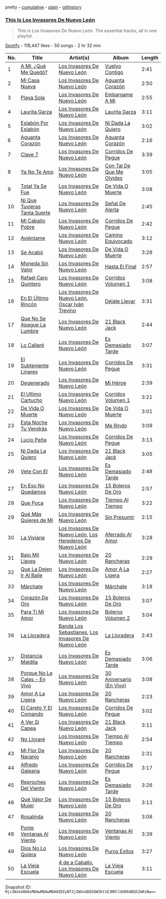 pretty - [cumulative](/playlists/cumulative/37i9dQZF1DZ06evO3jkCWI.md) - [plain](/playlists/plain/37i9dQZF1DZ06evO3jkCWI) - [githistory](https://github.githistory.xyz/mackorone/spotify-playlist-archive/blob/main/playlists/plain/37i9dQZF1DZ06evO3jkCWI)

### [This Is Los Invasores De Nuevo León](https://open.spotify.com/playlist/37i9dQZF1DZ06evO3jkCWI)

> This is Los Invasores De Nuevo León\. The essential tracks, all in one playlist.

[Spotify](https://open.spotify.com/user/spotify) - 118,447 likes - 50 songs - 2 hr 32 min

| No. | Title | Artist(s) | Album | Length |
|---|---|---|---|---|
| 1 | [A Mí, ¿Qué Me Quedó?](https://open.spotify.com/track/0b72rOmkspR8dJHsUjaVi4) | [Los Invasores De Nuevo León](https://open.spotify.com/artist/5CGtBYmVPeLhI1kM2Fn9Gv) | [Vuelvo Contigo](https://open.spotify.com/album/3Bqrpyh09jij3b2SiqzQlU) | 2:41 |
| 2 | [Mi Casa Nueva](https://open.spotify.com/track/0YqxST7jMa8B4Ecr1675u6) | [Los Invasores De Nuevo León](https://open.spotify.com/artist/5CGtBYmVPeLhI1kM2Fn9Gv) | [Aguanta Corazón](https://open.spotify.com/album/1rtPiqPMmhjLP1cNBTb5q5) | 2:50 |
| 3 | [Playa Sola](https://open.spotify.com/track/0mzpP5g8OCOj3dCtowPAjV) | [Los Invasores De Nuevo León](https://open.spotify.com/artist/5CGtBYmVPeLhI1kM2Fn9Gv) | [Embargame A Mi](https://open.spotify.com/album/3W3HJXgsvDaZr8lxKqNN6m) | 2:55 |
| 4 | [Laurita Garza](https://open.spotify.com/track/7a5msYrIHJ1bx7pTLKVbZ9) | [Los Invasores De Nuevo León](https://open.spotify.com/artist/5CGtBYmVPeLhI1kM2Fn9Gv) | [Laurita Garza](https://open.spotify.com/album/6CVR7Bsz5h7IkzyNAqpLsg) | 3:11 |
| 5 | [Eslabón Por Eslabón](https://open.spotify.com/track/75vBz6v4IrakqmnqNTdnE0) | [Los Invasores De Nuevo León](https://open.spotify.com/artist/5CGtBYmVPeLhI1kM2Fn9Gv) | [Ni Dada La Quiero](https://open.spotify.com/album/1wJklr611fFhZoveD89y4F) | 3:02 |
| 6 | [Aguanta Corazón](https://open.spotify.com/track/6E5gZOwEMVED0hNBeaTu9k) | [Los Invasores De Nuevo León](https://open.spotify.com/artist/5CGtBYmVPeLhI1kM2Fn9Gv) | [Aguanta Corazón](https://open.spotify.com/album/1rtPiqPMmhjLP1cNBTb5q5) | 2:16 |
| 7 | [Clave 7](https://open.spotify.com/track/29m95um0i0NThLbWA765Lg) | [Los Invasores De Nuevo León](https://open.spotify.com/artist/5CGtBYmVPeLhI1kM2Fn9Gv) | [Corridos De Pegue](https://open.spotify.com/album/2iStr0qc3jeFmGeud0h29Q) | 3:39 |
| 8 | [Ya No Te Amo](https://open.spotify.com/track/7H4tgQ4ldZ1PmWL88b6nuI) | [Los Invasores De Nuevo León](https://open.spotify.com/artist/5CGtBYmVPeLhI1kM2Fn9Gv) | [Con Tal De Que Me Olvides](https://open.spotify.com/album/7ytPVFfcyxDrMraTGv9w8R) | 3:05 |
| 9 | [Total Ya Se Fue](https://open.spotify.com/track/0Mps5Z6CN05QkPIzBoAqRM) | [Los Invasores De Nuevo León](https://open.spotify.com/artist/5CGtBYmVPeLhI1kM2Fn9Gv) | [De Vida O Muerte](https://open.spotify.com/album/1LNsca8XvZVZ0SzFlYuU5V) | 3:08 |
| 10 | [Ni Que Tuvieras Tanta Suerte](https://open.spotify.com/track/0OzRg0JDqxDDxtmKn2GUVi) | [Los Invasores De Nuevo León](https://open.spotify.com/artist/5CGtBYmVPeLhI1kM2Fn9Gv) | [Señal De Alerta](https://open.spotify.com/album/28K8AZI79UWVamCJZglQlq) | 2:45 |
| 11 | [Mi Caballo Pobre](https://open.spotify.com/track/6SQfZKwce4nGuMwrcVwK8C) | [Los Invasores De Nuevo León](https://open.spotify.com/artist/5CGtBYmVPeLhI1kM2Fn9Gv) | [Corridos De Pegue](https://open.spotify.com/album/2iStr0qc3jeFmGeud0h29Q) | 2:42 |
| 12 | [Aviéntame](https://open.spotify.com/track/3owpZ2lx2iMQ3FkeI5VKmA) | [Los Invasores De Nuevo León](https://open.spotify.com/artist/5CGtBYmVPeLhI1kM2Fn9Gv) | [Camino Equivocado](https://open.spotify.com/album/05vVVrRFertqgAd35Bfpw2) | 3:12 |
| 13 | [Se Acabó](https://open.spotify.com/track/2Tq1NVRQwWSZ0CUSxU0cFA) | [Los Invasores De Nuevo León](https://open.spotify.com/artist/5CGtBYmVPeLhI1kM2Fn9Gv) | [De Vida O Muerte](https://open.spotify.com/album/1LNsca8XvZVZ0SzFlYuU5V) | 3:28 |
| 14 | [Moneda Sin Valor](https://open.spotify.com/track/0s6eS6S8Dsr7VFdYUYo5Lu) | [Los Invasores De Nuevo León](https://open.spotify.com/artist/5CGtBYmVPeLhI1kM2Fn9Gv) | [Hasta El Final](https://open.spotify.com/album/3uJX93KsrS6PxobrPQfPc9) | 2:57 |
| 15 | [Rafael Caro Quintero](https://open.spotify.com/track/6CaDhKiByDaJlLRgAlW0QF) | [Los Invasores De Nuevo León](https://open.spotify.com/artist/5CGtBYmVPeLhI1kM2Fn9Gv) | [Corridos Volumen 1](https://open.spotify.com/album/3cQ3TDx7CrpdBdDazb26zi) | 3:08 |
| 16 | [En El Último Rincón](https://open.spotify.com/track/5JMWkaL8u03EbqsKS3mL14) | [Los Invasores De Nuevo León](https://open.spotify.com/artist/5CGtBYmVPeLhI1kM2Fn9Gv), [Oscar Iván Trevíno](https://open.spotify.com/artist/5pPdYQPzWpb1XnsNqE6OOz) | [Déjate Llevar](https://open.spotify.com/album/6OCVGmvD74MNcDpClL0uXT) | 3:31 |
| 17 | [Que No Se Apague La Lumbre](https://open.spotify.com/track/5HHtIw03mC3OPPRjFUQ2Hb) | [Los Invasores De Nuevo León](https://open.spotify.com/artist/5CGtBYmVPeLhI1kM2Fn9Gv) | [21 Black Jack](https://open.spotify.com/album/5ZyR9EAtVpj70b11dZYmNC) | 2:44 |
| 18 | [Lo Callaré](https://open.spotify.com/track/4yhcbZ7HZxK1UI5SOAEdlC) | [Los Invasores De Nuevo León](https://open.spotify.com/artist/5CGtBYmVPeLhI1kM2Fn9Gv) | [Es Demasiado Tarde](https://open.spotify.com/album/3RhITFDOGFitmcOtfUE2Kx) | 3:07 |
| 19 | [El Subteniente Linares](https://open.spotify.com/track/2BYl5gcl27mUpslIRy8MUX) | [Los Invasores De Nuevo León](https://open.spotify.com/artist/5CGtBYmVPeLhI1kM2Fn9Gv) | [Corridos De Pegue](https://open.spotify.com/album/2iStr0qc3jeFmGeud0h29Q) | 3:31 |
| 20 | [Degenerado](https://open.spotify.com/track/413NV5nNVfbEh7vG1x2GTl) | [Los Invasores De Nuevo León](https://open.spotify.com/artist/5CGtBYmVPeLhI1kM2Fn9Gv) | [Mi Héroe](https://open.spotify.com/album/1Flg5XJrhqjvd70wX6QV9C) | 2:39 |
| 21 | [El Ultimo Cartucho](https://open.spotify.com/track/3khgsGxNwXijlqyStMvpfh) | [Los Invasores De Nuevo León](https://open.spotify.com/artist/5CGtBYmVPeLhI1kM2Fn9Gv) | [Corridos Volumen 1](https://open.spotify.com/album/3cQ3TDx7CrpdBdDazb26zi) | 3:21 |
| 22 | [De Vida O Muerte](https://open.spotify.com/track/4TbjXIEyA9VKdBx5WuSw4B) | [Los Invasores De Nuevo León](https://open.spotify.com/artist/5CGtBYmVPeLhI1kM2Fn9Gv) | [De Vida O Muerte](https://open.spotify.com/album/1LNsca8XvZVZ0SzFlYuU5V) | 3:01 |
| 23 | [Esta Noche Tu Vendrás](https://open.spotify.com/track/2wHcALEBx39LP7ziwlHkSQ) | [Los Invasores De Nuevo León](https://open.spotify.com/artist/5CGtBYmVPeLhI1kM2Fn9Gv) | [Me Rindo](https://open.spotify.com/album/5Jeg7MzgKFXenbJAcD64Hj) | 3:09 |
| 24 | [Lucio Peña](https://open.spotify.com/track/2szJfT5bYhIB0jdjsgpWNj) | [Los Invasores De Nuevo León](https://open.spotify.com/artist/5CGtBYmVPeLhI1kM2Fn9Gv) | [Corridos De Pegue](https://open.spotify.com/album/2iStr0qc3jeFmGeud0h29Q) | 3:13 |
| 25 | [Ni Dada La Quiero](https://open.spotify.com/track/4AplGNlqrFDyxkCM27gSCl) | [Los Invasores De Nuevo León](https://open.spotify.com/artist/5CGtBYmVPeLhI1kM2Fn9Gv) | [21 Black Jack](https://open.spotify.com/album/5ZyR9EAtVpj70b11dZYmNC) | 3:05 |
| 26 | [Vete Con El](https://open.spotify.com/track/6UV3lfi399R9Gp9RvWCBbE) | [Los Invasores De Nuevo León](https://open.spotify.com/artist/5CGtBYmVPeLhI1kM2Fn9Gv) | [Es Demasiado Tarde](https://open.spotify.com/album/3RhITFDOGFitmcOtfUE2Kx) | 2:48 |
| 27 | [En Eso No Quedamos](https://open.spotify.com/track/1FUQ3tfR1LuZmptkavWTQa) | [Los Invasores De Nuevo León](https://open.spotify.com/artist/5CGtBYmVPeLhI1kM2Fn9Gv) | [15 Boleros De Oro](https://open.spotify.com/album/3tTkjFxSMIyKTi3KgnqgpT) | 2:57 |
| 28 | [Que Poca](https://open.spotify.com/track/4XKtNegKyGMCdgIdCxfcMQ) | [Los Invasores De Nuevo León](https://open.spotify.com/artist/5CGtBYmVPeLhI1kM2Fn9Gv) | [Tiempo Al Tiempo](https://open.spotify.com/album/1LVdQN6LXJlhIxl2IeEcne) | 3:22 |
| 29 | [Qué Más Quieres de Mí](https://open.spotify.com/track/1tk8qoiqnM3rsg64xvpRlN) | [Los Invasores De Nuevo León](https://open.spotify.com/artist/5CGtBYmVPeLhI1kM2Fn9Gv) | [Sin Presumir](https://open.spotify.com/album/6wlLXm68UHg0WeTzY04BHi) | 2:15 |
| 30 | [La Viviana](https://open.spotify.com/track/6UsGCiKi5RwwosYEsVwQz3) | [Los Invasores De Nuevo León](https://open.spotify.com/artist/5CGtBYmVPeLhI1kM2Fn9Gv), [Los Herederos De Nuevo León](https://open.spotify.com/artist/0F7PO1xYy0DIFrHq3DxFbI) | [Aferrado Al Amor](https://open.spotify.com/album/6pEDYFi8ddb1yiJKF1h0yV) | 3:28 |
| 31 | [Bajo Mil Llaves](https://open.spotify.com/track/0yBSM7wXqyFHiJbNVI9jHR) | [Los Invasores De Nuevo León](https://open.spotify.com/artist/5CGtBYmVPeLhI1kM2Fn9Gv) | [20 Rancheras](https://open.spotify.com/album/0Sj2tO0uGkHE7EVasrPeIC) | 2:29 |
| 32 | [Que La Dejen Ir Al Baile](https://open.spotify.com/track/5coPwNRFIF2jCQN6G3zdgT) | [Los Invasores De Nuevo León](https://open.spotify.com/artist/5CGtBYmVPeLhI1kM2Fn9Gv) | [Amor A La Ligera](https://open.spotify.com/album/5jaSL4vBSHGuQrIRFWQSwm) | 2:27 |
| 33 | [Márchate](https://open.spotify.com/track/1qnMgwNNQA83JNL3IfSCOr) | [Los Invasores De Nuevo León](https://open.spotify.com/artist/5CGtBYmVPeLhI1kM2Fn9Gv) | [Márchate](https://open.spotify.com/album/0oosMtBmDMQMgHalEZKgkm) | 3:18 |
| 34 | [Corazón De Oro](https://open.spotify.com/track/3hEDujdXlHpKEv8pW7SxBz) | [Los Invasores De Nuevo León](https://open.spotify.com/artist/5CGtBYmVPeLhI1kM2Fn9Gv) | [15 Boleros De Oro](https://open.spotify.com/album/3tTkjFxSMIyKTi3KgnqgpT) | 3:07 |
| 35 | [Para Ti Mi Amor](https://open.spotify.com/track/79KkCXH9weKlaTsur7y8tk) | [Los Invasores De Nuevo León](https://open.spotify.com/artist/5CGtBYmVPeLhI1kM2Fn9Gv) | [Boleros Volumen 2](https://open.spotify.com/album/7JL6rJigUVM0qfWOFnbx2k) | 3:04 |
| 36 | [La Lloradera](https://open.spotify.com/track/5XMKMu698zpti1TwbCUrZr) | [Banda Los Sebastianes](https://open.spotify.com/artist/0HgICyWHmS6rnl8xWEd0x6), [Los Invasores De Nuevo León](https://open.spotify.com/artist/5CGtBYmVPeLhI1kM2Fn9Gv) | [La Lloradera](https://open.spotify.com/album/309Ivzn5Ygopg3ImLZ3Qeq) | 2:43 |
| 37 | [Distancia Maldita](https://open.spotify.com/track/3RhNtiTs0FwK9RpZpP7Xf8) | [Los Invasores De Nuevo León](https://open.spotify.com/artist/5CGtBYmVPeLhI1kM2Fn9Gv) | [Es Demasiado Tarde](https://open.spotify.com/album/3RhITFDOGFitmcOtfUE2Kx) | 3:06 |
| 38 | [Porque No Le Calas \- En Vivo](https://open.spotify.com/track/00nl5adFlB8bVbR3UM5BmZ) | [Los Invasores De Nuevo León](https://open.spotify.com/artist/5CGtBYmVPeLhI1kM2Fn9Gv) | [30 Aniversario \(En Vivo\)](https://open.spotify.com/album/6Ex3dDo3WP0dVOOPKWWvXd) | 3:08 |
| 39 | [Amor A La Ligera](https://open.spotify.com/track/33AAdwr1js1SESHflZAlTD) | [Los Invasores De Nuevo León](https://open.spotify.com/artist/5CGtBYmVPeLhI1kM2Fn9Gv) | [20 Rancheras](https://open.spotify.com/album/0Sj2tO0uGkHE7EVasrPeIC) | 2:23 |
| 40 | [El Careto Y El Comando](https://open.spotify.com/track/0HuP5xLv151vNqT7e7AH9O) | [Los Invasores De Nuevo León](https://open.spotify.com/artist/5CGtBYmVPeLhI1kM2Fn9Gv) | [Corridos De Pegue](https://open.spotify.com/album/2iStr0qc3jeFmGeud0h29Q) | 3:02 |
| 41 | [A Ver Si Capea](https://open.spotify.com/track/1seRvngYgRfDeCbIkJOMQK) | [Los Invasores De Nuevo León](https://open.spotify.com/artist/5CGtBYmVPeLhI1kM2Fn9Gv) | [21 Black Jack](https://open.spotify.com/album/5ZyR9EAtVpj70b11dZYmNC) | 3:11 |
| 42 | [No Lloraré](https://open.spotify.com/track/6OYSCpemGHXqiip743GGAr) | [Los Invasores De Nuevo León](https://open.spotify.com/artist/5CGtBYmVPeLhI1kM2Fn9Gv) | [Tiempo Al Tiempo](https://open.spotify.com/album/1LVdQN6LXJlhIxl2IeEcne) | 2:54 |
| 43 | [Mi Flor De Naranjo](https://open.spotify.com/track/7ddmuD2oPlMXJHzgUQMnOf) | [Los Invasores De Nuevo León](https://open.spotify.com/artist/5CGtBYmVPeLhI1kM2Fn9Gv) | [20 Rancheras](https://open.spotify.com/album/0Sj2tO0uGkHE7EVasrPeIC) | 2:31 |
| 44 | [Alfredo Galeana](https://open.spotify.com/track/2NG18tx27J4dBTszPLJluP) | [Los Invasores De Nuevo León](https://open.spotify.com/artist/5CGtBYmVPeLhI1kM2Fn9Gv) | [Corridos De Pegue](https://open.spotify.com/album/2iStr0qc3jeFmGeud0h29Q) | 3:17 |
| 45 | [Reproches Del Viento](https://open.spotify.com/track/6UftyO69RjPSEMf8bluuVO) | [Los Invasores De Nuevo León](https://open.spotify.com/artist/5CGtBYmVPeLhI1kM2Fn9Gv) | [Es Demasiado Tarde](https://open.spotify.com/album/3RhITFDOGFitmcOtfUE2Kx) | 3:26 |
| 46 | [Qué Valor De Mujer](https://open.spotify.com/track/4GT3fRkjpQO8uXEWe0A4oB) | [Los Invasores De Nuevo León](https://open.spotify.com/artist/5CGtBYmVPeLhI1kM2Fn9Gv) | [15 Boleros De Oro](https://open.spotify.com/album/3tTkjFxSMIyKTi3KgnqgpT) | 3:13 |
| 47 | [Rosalinda](https://open.spotify.com/track/2Le4YQV3wlP9KRY4Uku4Xk) | [Los Invasores De Nuevo León](https://open.spotify.com/artist/5CGtBYmVPeLhI1kM2Fn9Gv) | [20 Rancheras](https://open.spotify.com/album/0Sj2tO0uGkHE7EVasrPeIC) | 3:08 |
| 48 | [Ponle Ventanas Al Viento](https://open.spotify.com/track/0GtV5vYrnQ3g47AZPQ78go) | [Los Invasores De Nuevo León](https://open.spotify.com/artist/5CGtBYmVPeLhI1kM2Fn9Gv) | [Ventanas Al Viento](https://open.spotify.com/album/6KkN3P3M0gqz7IeiejsZwE) | 3:39 |
| 49 | [Dios No Lo Quiera](https://open.spotify.com/track/3ujr1xnvt5kxuEfAwxuvKf) | [Los Invasores De Nuevo León](https://open.spotify.com/artist/5CGtBYmVPeLhI1kM2Fn9Gv) | [Puros Éxitos](https://open.spotify.com/album/0M3kQUdKaCtut8mrQ4SlDo) | 3:27 |
| 50 | [La Vieja Escuela](https://open.spotify.com/track/7LCcSgOoFtUnfmG3kxzQ9F) | [4 de a Caballo](https://open.spotify.com/artist/41JHmI3S4Jo07FN7oXyeMI), [Los Invasores De Nuevo León](https://open.spotify.com/artist/5CGtBYmVPeLhI1kM2Fn9Gv) | [La Vieja Escuela](https://open.spotify.com/album/1LcpnxXXFkmQ8evfFaUIXz) | 3:11 |

Snapshot ID: `Mjc3Nzk4ODAsMDAwMDAwMDA0ZDIyNTZjZWUxODQ5OWZkYzE3MDllOGRkODQ5ZmRiNw==`
